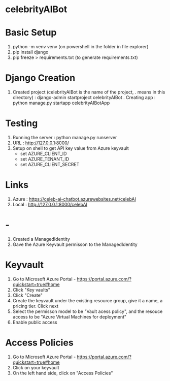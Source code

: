# celebrityAIBot

# Basic Setup
1. python -m venv venv (on powershell in the folder in file explorer)
2. pip install django
3. pip freeze > requirements.txt (to generate requirements.txt)

# Django Creation
1. Created project (celebrityAIBot is the name of the project, . means in this directory) : django-admin startproject celebrityAIBot .
Creating app : python manage.py startapp celebrityAIBotApp

# Testing
1. Running the server : python manage.py runserver
2. URL : http://127.0.0.1:8000/
3. Setup on shell to get API key value from Azure keyvault
    - set AZURE_CLIENT_ID
    - set AZURE_TENANT_ID
    - set AZURE_CLIENT_SECRET

# Links
1. Azure : https://celeb-ai-chatbot.azurewebsites.net/celebAI
2. Local :  http://127.0.0.1:8000/celebAI

# -
1. Created a ManagedIdentity
2. Gave the Azure Keyvault permisson to the ManagedIdentity

# Keyvault
1. Go to Microsoft Azure Portal - https://portal.azure.com/?quickstart=true#home  
2. Click "Key vaults"
3. Click "Create"
4. Create the keyvault under the existing resource group, give it a name, a pricing tier. Click next
5. Select the permisson model to be "Vault acess policy", and the resouce access to be "Azure Virtual Machines for deployment"
6. Enable public access

# Access Policies
1. Go to Microsoft Azure Portal - https://portal.azure.com/?quickstart=true#home  
2. Click on your keyvault
3. On the left hand side, click on "Access Policies" 
